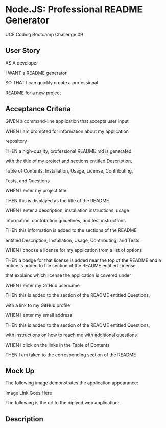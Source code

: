 # Node.JS: Professional README Generator
UCF Coding Bootcamp Challenge 09


## User Story

AS A developer

I WANT a README generator

SO THAT I can quickly create a professional

README for a new project

## Acceptance Criteria

GIVEN a command-line application that accepts user input

WHEN I am prompted for information about my application 

repository

THEN a high-quality, professional README.md is generated

with the title of my project and sections entitled Description,

Table of Contents, Installation, Usage, License, Contributing,

Tests, and Questions

WHEN I enter my project title

THEN this is displayed as the title of the README

WHEN I enter a description, installation instructions, usage

information, contribution guidelines, and test instructions

THEN this information is added to the sections of the README

entitled Description, Installation, Usage, Contributing, and Tests

WHEN I choose a license for my application from a list of options

THEN a badge for that license is added near the top of the README
and a notice is added to the section of the README entitled License

that explains which license the application is covered under

WHEN I enter my GitHub username

THEN this is added to the section of the README entitled Questions,

with a link to my GitHub profile

WHEN I enter my email address

THEN this is added to the section of the README entitled Questions,

with instructions on how to reach me with additional questions

WHEN I click on the links in the Table of Contents

THEN I am taken to the corresponding section of the README

## Mock Up

The following image demonstrates the application appearance:








Image Link Goes Here








The following is the url to the diplyed web application:


## Description

